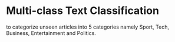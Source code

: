 # Multi-class Text Classification
 to categorize unseen articles into 5 categories namely Sport, Tech, Business, Entertainment and Politics. 
